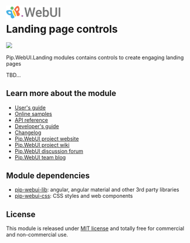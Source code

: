 # <img src="https://github.com/pip-webui/pip-webui/raw/master/doc/Logo.png" alt="Pip.WebUI Logo" style="max-width:30%"> <br/> Landing page controls

![](https://img.shields.io/badge/license-MIT-blue.svg)

Pip.WebUI.Landing modules contains controls to create engaging landing pages

TBD...

## Learn more about the module

- [User's guide](https://github.com/pip-webui/pip-webui-landing/blob/master/doc/UsersGuide.md)
- [Online samples](http://webui.pipdevs.com/pip-webui-landing/index.html)
- [API reference](http://webui-api.pipdevs.com/pip-webui-landing/index.html)
- [Developer's guide](https://github.com/pip-webui/pip-webui-landing/blob/master/doc/DevelopersGuide.md)
- [Changelog](https://github.com/pip-webui/pip-webui-landing/blob/master/CHANGELOG.md)
- [Pip.WebUI project website](http://www.pipwebui.org)
- [Pip.WebUI project wiki](https://github.com/pip-webui/pip-webui/wiki)
- [Pip.WebUI discussion forum](https://groups.google.com/forum/#!forum/pip-webui)
- [Pip.WebUI team blog](https://pip-webui.blogspot.com/)

## <a name="dependencies"></a>Module dependencies

* [pip-webui-lib](https://github.com/pip-webui/pip-webui-lib): angular, angular material and other 3rd party libraries
* [pip-webui-css](https://github.com/pip-webui/pip-webui-css): CSS styles and web components

## <a name="license"></a>License

This module is released under [MIT license](License) and totally free for commercial and non-commercial use.

